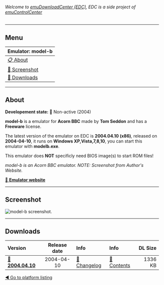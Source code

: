 ###### Welcome to [emuDownloadCenter (EDC)](https://github.com/PhoenixInteractiveNL/emuDownloadCenter/wiki/), EDC is a side project of [emuControlCenter](https://github.com/PhoenixInteractiveNL/emuControlCenter/wiki/)
***
## Menu
| **Emulator: model-b** |
|:---------|
| [:clipboard: About](#about) |
| [:sunrise: Screenshot](#screenshot) |
| [:floppy_disk: Downloads](#downloads) |
***
## About
**Developement state:** :red_circle: Non-active (2004)

**model-b** is a emulator for **Acorn BBC** made by **Tom Seddon** and has a **Freeware** license.

The latest version of the emulator on EDC is **2004.04.10 (x86)**, released on **2004-04-10**, it runs on **Windows XP,Vista,7,8,10**, you can start this emulator with **modelb.exe**.

This emulator does **NOT** specificly need BIOS image(s) to start ROM files!

_model-b is an Acorn BBC emulator. NOTE: Screenshot from Author's Website._

[:link: **Emulator website**](http://modelb.bbcmicro.com/)
***
## Screenshot
![](https://raw.githubusercontent.com/PhoenixInteractiveNL/emuDownloadCenter/master/hooks/modelb/screen.jpg "model-b screenshot.")
***
## Downloads
| Version  | Release date  | Info       | Info       | DL Size    |
|:---------|:-------------:|:-----------|:-----------|-----------:|
| [:floppy_disk: **2004.04.10**](https://github.com/PhoenixInteractiveNL/edc-repo0007/raw/master/modelb/2004.04.10.7z) | 2004-04-10 | [:page_facing_up: Changelog](https://github.com/PhoenixInteractiveNL/edc-repo0007/blob/master/modelb/2004.04.10_changelog.txt) | [:mag_right: Contents](https://github.com/PhoenixInteractiveNL/edc-repo0007/blob/master/modelb/2004.04.10_contents.txt) | 1336 KB |

[:arrow_backward: Go to platform listing](https://github.com/PhoenixInteractiveNL/emuDownloadCenter/wiki/EDC-Platform-List)

